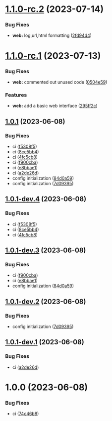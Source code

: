 # [1.1.0-rc.2](https://gitlab.cloudical.net/operations/proxmox-vm-inventory/compare/v1.1.0-rc.1...v1.1.0-rc.2) (2023-07-14)


### Bug Fixes

* **web:** log,url,html formatting ([2fd94d4](https://gitlab.cloudical.net/operations/proxmox-vm-inventory/commit/2fd94d498faed06482fce2bfd14a487c3d0c2b3b))

# [1.1.0-rc.1](https://gitlab.cloudical.net/operations/proxmox-vm-inventory/compare/v1.0.1...v1.1.0-rc.1) (2023-07-13)


### Bug Fixes

* **web:** commented out unused code ([0504e59](https://gitlab.cloudical.net/operations/proxmox-vm-inventory/commit/0504e59cf45e20e9927e62566d6f853635484a67))


### Features

* **web:** add a basic web interface ([295ff2c](https://gitlab.cloudical.net/operations/proxmox-vm-inventory/commit/295ff2c6189aeac93e12a5440efb793d5770ab70))

## [1.0.1](https://gitlab.cloudical.net/operations/proxmox-vm-inventory/compare/v1.0.0...v1.0.1) (2023-06-08)


### Bug Fixes

* ci ([f5308f5](https://gitlab.cloudical.net/operations/proxmox-vm-inventory/commit/f5308f5155a56ae48da4d36b0e60f6c384c4932e))
* ci ([8ce5bb4](https://gitlab.cloudical.net/operations/proxmox-vm-inventory/commit/8ce5bb4e1e8045d1ea7974c6314e690748a1ac75))
* ci ([4fc5cb8](https://gitlab.cloudical.net/operations/proxmox-vm-inventory/commit/4fc5cb8718853205aa32d5988c9a1367a7c533a5))
* ci ([f900cba](https://gitlab.cloudical.net/operations/proxmox-vm-inventory/commit/f900cba208991a91682b0bd2a65c8d38949f7f4d))
* ci ([e8bbae1](https://gitlab.cloudical.net/operations/proxmox-vm-inventory/commit/e8bbae1f0900bb9a8da4e1849f14af3bbea98ffa))
* ci ([a2de26d](https://gitlab.cloudical.net/operations/proxmox-vm-inventory/commit/a2de26dccce773595b8013566f03ea76b4fab68a))
* config initialization ([84d0a59](https://gitlab.cloudical.net/operations/proxmox-vm-inventory/commit/84d0a591ce22df8a80b3d8ec070d14f87d9128ec))
* config initialization ([7d09395](https://gitlab.cloudical.net/operations/proxmox-vm-inventory/commit/7d09395d7284b7b68da0ce4b60b8e5ec8d098c33))

## [1.0.1-dev.4](https://gitlab.cloudical.net/operations/proxmox-vm-inventory/compare/v1.0.1-dev.3...v1.0.1-dev.4) (2023-06-08)


### Bug Fixes

* ci ([f5308f5](https://gitlab.cloudical.net/operations/proxmox-vm-inventory/commit/f5308f5155a56ae48da4d36b0e60f6c384c4932e))
* ci ([8ce5bb4](https://gitlab.cloudical.net/operations/proxmox-vm-inventory/commit/8ce5bb4e1e8045d1ea7974c6314e690748a1ac75))
* ci ([4fc5cb8](https://gitlab.cloudical.net/operations/proxmox-vm-inventory/commit/4fc5cb8718853205aa32d5988c9a1367a7c533a5))

## [1.0.1-dev.3](https://gitlab.cloudical.net/operations/proxmox-vm-inventory/compare/v1.0.1-dev.2...v1.0.1-dev.3) (2023-06-08)


### Bug Fixes

* ci ([f900cba](https://gitlab.cloudical.net/operations/proxmox-vm-inventory/commit/f900cba208991a91682b0bd2a65c8d38949f7f4d))
* ci ([e8bbae1](https://gitlab.cloudical.net/operations/proxmox-vm-inventory/commit/e8bbae1f0900bb9a8da4e1849f14af3bbea98ffa))
* config initialization ([84d0a59](https://gitlab.cloudical.net/operations/proxmox-vm-inventory/commit/84d0a591ce22df8a80b3d8ec070d14f87d9128ec))

## [1.0.1-dev.2](https://gitlab.cloudical.net/operations/proxmox-vm-inventory/compare/v1.0.1-dev.1...v1.0.1-dev.2) (2023-06-08)


### Bug Fixes

* config initialization ([7d09395](https://gitlab.cloudical.net/operations/proxmox-vm-inventory/commit/7d09395d7284b7b68da0ce4b60b8e5ec8d098c33))

## [1.0.1-dev.1](https://gitlab.cloudical.net/operations/proxmox-vm-inventory/compare/v1.0.0...v1.0.1-dev.1) (2023-06-08)


### Bug Fixes

* ci ([a2de26d](https://gitlab.cloudical.net/operations/proxmox-vm-inventory/commit/a2de26dccce773595b8013566f03ea76b4fab68a))

# 1.0.0 (2023-06-08)


### Bug Fixes

* ci ([74c46b8](https://gitlab.cloudical.net/operations/proxmox-vm-inventory/commit/74c46b8b152c05531d92ad9f48dde0bc73b1be43))
